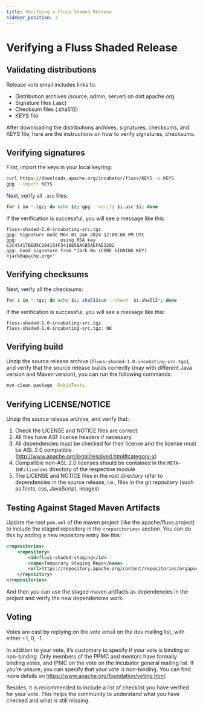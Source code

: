```yaml
---
title: Verifying a Fluss Shaded Release
sidebar_position: 3
---
```


# Verifying a Fluss Shaded Release

## Validating distributions

Release vote email includes links to:

- Distribution archives (source, admin, server) on dist.apache.org
- Signature files (.asc)
- Checksum files (.sha512)
- KEYS file

After downloading the distributions archives, signatures, checksums, and KEYS file, here are the instructions on how to verify signatures, checksums.

## Verifying signatures

First, import the keys in your local keyring:

```bash
curl https://downloads.apache.org/incubator/fluss/KEYS -o KEYS
gpg --import KEYS
```

Next, verify all `.asc` files:

```bash
for i in *.tgz; do echo $i; gpg --verify $i.asc $i; done
```
If the verification is successful, you will see a message like this:

```
fluss-shaded-1.0-incubating-src.tgz
gpg: Signature made Mon 01 Jan 2024 12:00:00 PM UTC
gpg:                using RSA key E2C45417BED5C104154F341085BACB5AEFAE3202
gpg: Good signature from "Jark Wu (CODE SIGNING KEY) <jark@apache.org>"
```

## Verifying checksums

Next, verify all the checksums:

```bash
for i in *.tgz; do echo $i; sha512sum --check  $i.sha512*; done
```

If the verification is successful, you will see a message like this:

```
fluss-shaded-1.0-incubating-src.tgz
fluss-shaded-1.0-incubating-src.tgz: OK
```

## Verifying build

Unzip the source release archive (`fluss-shaded-1.0-incubating-src.tgz`), and verify that the source release builds correctly (may with different Java version and Maven version), you can run the following commands:

```bash
mvn clean package -DskipTests
```

## Verifying LICENSE/NOTICE

Unzip the source release archive, and verify that:

1. Check the LICENSE and NOTICE files are correct.
2. All files have ASF license headers if necessary.
3. All dependencies must be checked for their license and the license must be ASL 2.0 compatible (http://www.apache.org/legal/resolved.html#category-x)
4. Compatible non-ASL 2.0 licenses should be contained in the `META-INF/licenses` directory of the respective module
5. The LICENSE and NOTICE files in the root directory refer to dependencies in the source release, i.e., files in the git repository (such as fonts, css, JavaScript, images)


## Testing Against Staged Maven Artifacts

Update the root `pom.xml` of the maven project (like the apache/fluss project) to include the staged repository in the `<repositories>` section. You can do this by adding a new repository entry like this:

```xml
<repositories>
    <repository>
        <id>fluss-shaded-staging</id>
        <name>Temporary Staging Repo</name>
        <url>https://repository.apache.org/content/repositories/orgapachefluss-${STAGED_REPO_ID}/</url>
    </repository>
</repositories>
```

And then you can use the staged maven artifacts as dependencies in the project and verify the new dependencies work.

## Voting

Votes are cast by replying on the vote email on the dev mailing list, with either +1, 0, -1.

In addition to your vote, it’s customary to specify if your vote is binding or non-binding. Only members of the PPMC and mentors have formally binding votes, and IPMC on the vote on the Incubator general mailing list. If you’re unsure, you can specify that your vote is non-binding. You can find more details on https://www.apache.org/foundation/voting.html.

Besides, it is recommended to include a list of checklist you have verified for your vote. This helps the community to understand what you have checked and what is still missing.
